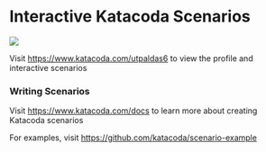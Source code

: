 # Interactive Katacoda Scenarios

[![](http://shields.katacoda.com/katacoda/utpaldas6/count.svg)](https://www.katacoda.com/utpaldas6 "Get your profile on Katacoda.com")

Visit https://www.katacoda.com/utpaldas6 to view the profile and interactive scenarios

### Writing Scenarios
Visit https://www.katacoda.com/docs to learn more about creating Katacoda scenarios

For examples, visit https://github.com/katacoda/scenario-example

